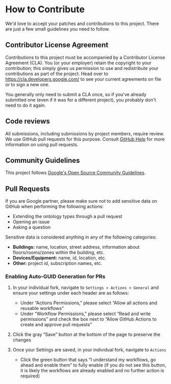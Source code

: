 # How to Contribute

We'd love to accept your patches and contributions to this project. There are
just a few small guidelines you need to follow.

## Contributor License Agreement

Contributions to this project must be accompanied by a Contributor License
Agreement (CLA). You (or your employer) retain the copyright to your contribution;
this simply gives us permission to use and redistribute your contributions as
part of the project. Head over to <https://cla.developers.google.com/> to see
your current agreements on file or to sign a new one.

You generally only need to submit a CLA once, so if you've already submitted one
(even if it was for a different project), you probably don't need to do it
again.

## Code reviews

All submissions, including submissions by project members, require review. We
use GitHub pull requests for this purpose. Consult
[GitHub Help](https://help.github.com/articles/about-pull-requests/) for more
information on using pull requests.

## Community Guidelines

This project follows
[Google's Open Source Community Guidelines](https://opensource.google/conduct/).

## Pull Requests

If you are Google partner, please make sure not to add sensitive data on GitHub when performing the following actions:
* Extending the ontology types through a pull request
* Opening an issue
* Asking a question

Sensitive data is considered anything in any of the following categories:
* **Buildings:** name, location, street address, information about floors/rooms/zones within the building, etc.
* **Devices/Equipment:** name, id, location, etc.
* **Other:** project id, subscription names, etc.

### Enabling Auto-GUID Generation for PRs
1. In your individual fork, navigate to `Settings > Actions > General` and ensure your settings under each header are as follows:
    * Under “Actions Permissions,” please select “Allow all actions and reusable workflows”
    * Under “Workflow Permissions,” please select “Read and write permissions” and check the box next to “Allow GitHub Actions to create and approve pull requests”

2. Click the gray “Save” button at the bottom of the page to preserve the changes

3. Once your Settings are saved, in your individual fork, navigate to `Actions`
    * Click the green button that says “I understand my workflows, go ahead and enable them” to fully enable (if you do not see this button, it is likely the workflows are already enabled and no further action is required)

